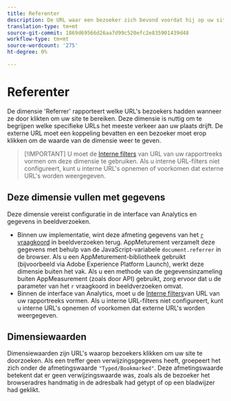 ```yaml
---
title: Referenter
description: De URL waar een bezoeker zich bevond voordat hij op uw site klikte.
translation-type: tm+mt
source-git-commit: 1869d69566d26aa7d99c520efc2e835901439d48
workflow-type: tm+mt
source-wordcount: '275'
ht-degree: 0%

---
```



# Referenter

De dimensie &#39;Referrer&#39; rapporteert welke URL&#39;s bezoekers hadden wanneer ze door klikten om uw site te bereiken. Deze dimensie is nuttig om te begrijpen welke specifieke URLs het meeste verkeer aan uw plaats drijft. De externe URL moet een koppeling bevatten en een bezoeker moet erop klikken om de waarde van de dimensie weer te geven.

>[!IMPORTANT] U moet de [Interne filters](/help/admin/admin/internal-url-filter-admin.md) van URL van uw rapportreeks vormen om deze dimensie te gebruiken. Als u interne URL-filters niet configureert, kunt u interne URL&#39;s opnemen of voorkomen dat externe URL&#39;s worden weergegeven.

## Deze dimensie vullen met gegevens

Deze dimensie vereist configuratie in de interface van Analytics en gegevens in beeldverzoeken.

* Binnen uw implementatie, wint deze afmeting gegevens van het [`r` vraagkoord](/help/implement/validate/query-parameters.md) in beeldverzoeken terug. AppMeturement verzamelt deze gegevens met behulp van de JavaScript-variabele `document.referrer` in de browser. Als u een AppMeturement-bibliotheek gebruikt (bijvoorbeeld via Adobe Experience Platform Launch), werkt deze dimensie buiten het vak. Als u een methode van de gegevensinzameling buiten AppMeasurement (zoals door API) gebruikt, zorg ervoor dat u de parameter van het `r` vraagkoord in beeldverzoeken omvat.
* Binnen de interface van Analytics, moet u de [Interne filters](/help/admin/admin/internal-url-filter-admin.md)van URL van uw rapportreeks vormen. Als u interne URL-filters niet configureert, kunt u interne URL&#39;s opnemen of voorkomen dat externe URL&#39;s worden weergegeven.

## Dimensiewaarden

Dimensiewaarden zijn URL&#39;s waarop bezoekers klikken om uw site te doorzoeken. Als een treffer geen verwijzingsgegevens heeft, groepeert het zich onder de afmetingswaarde `"Typed/Bookmarked"`. Deze afmetingswaarde betekent dat er geen verwijzingswaarde was, zoals als de bezoeker het browseradres handmatig in de adresbalk had getypt of op een bladwijzer had geklikt.
